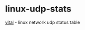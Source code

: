 linux-udp-stats
===============

[vital](https://github.com/nomilous/vital) - linux network udp status table

